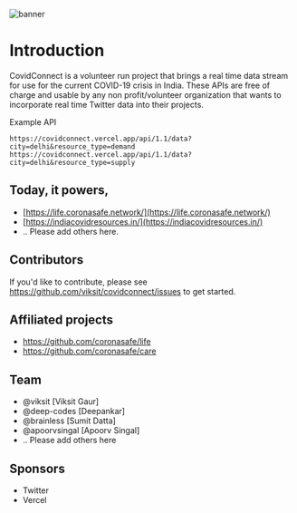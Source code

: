 ![banner](https://raw.githubusercontent.com/coronasafe/life/main/public/static/banner.png)

# Introduction

CovidConnect is a volunteer run project that brings a real time data stream for use for the current COVID-19 crisis in India. These APIs are free of charge and usable by any non profit/volunteer organization that wants to incorporate real time Twitter data into their projects.

Example API
```
https://covidconnect.vercel.app/api/1.1/data?city=delhi&resource_type=demand
https://covidconnect.vercel.app/api/1.1/data?city=delhi&resource_type=supply
```



## Today, it powers,

* [https://life.coronasafe.network/](https://life.coronasafe.network/)
* [https://indiacovidresources.in/](https://indiacovidresources.in/)
* .. Please add others here.

## Contributors

If you'd like to contribute, please see https://github.com/viksit/covidconnect/issues to get started.


## Affiliated projects
* https://github.com/coronasafe/life
* https://github.com/coronasafe/care

## Team
* @viksit [Viksit Gaur]
* @deep-codes [Deepankar]
* @brainless [Sumit Datta]
* @apoorvsingal [Apoorv Singal]
* .. Please add others here


## Sponsors
* Twitter
* Vercel

